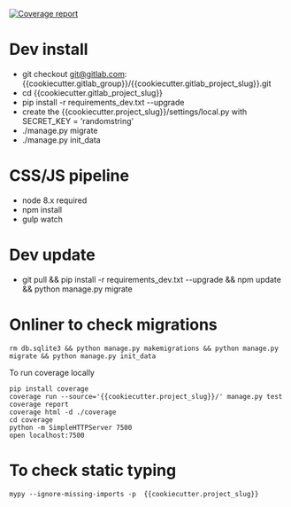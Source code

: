 
[![Coverage report](https://gitlab.com/{{cookiecutter.gitlab_group}}/{{cookiecutter.gitlab_project_slug}}/badges/master/coverage.svg)](https://{{cookiecutter.gitlab_group}}.gitlab.io/{{cookiecutter.gitlab_project_slug}}/index.html)

# Dev install

* git checkout git@gitlab.com:{{cookiecutter.gitlab_group}}/{{cookiecutter.gitlab_project_slug}}.git
* cd {{cookiecutter.gitlab_project_slug}}
* pip install -r requirements_dev.txt --upgrade
* create the {{cookiecutter.project_slug}}/settings/local.py with SECRET_KEY = 'randomstring'
* ./manage.py migrate
* ./manage.py init_data

# CSS/JS pipeline

* node 8.x required
* npm install
* gulp watch

# Dev update

* git pull && pip install -r requirements_dev.txt --upgrade && npm update  && python manage.py migrate


# Onliner to check migrations
```
rm db.sqlite3 && python manage.py makemigrations && python manage.py migrate && python manage.py init_data
```



To run coverage locally

 ```
 pip install coverage
 coverage run --source='{{cookiecutter.project_slug}}/' manage.py test
 coverage report
 coverage html -d ./coverage
 cd coverage
 python -m SimpleHTTPServer 7500
 open localhost:7500
 ```




#  To check static typing
```
mypy --ignore-missing-imports -p  {{cookiecutter.project_slug}}
```